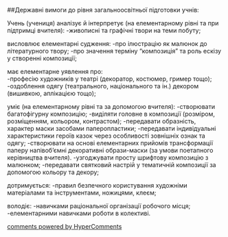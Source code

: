 <div id="hypercomments_widget" class="js-hypercomments-widget invisible"></div>

##Державні вимоги до рівня загальноосвітньої підготовки учнів:

Учень (учениця) аналізує й інтерпретує  (на елементарному рівні та при підтримці вчителя): 
-живописні та графічні твори на теми побуту;

висловлює елементарні судження: 
-про ілюстрацію як малюнок до літературного твору; 
-про значення терміну “композиція” та роль ескізу у створенні композиції;

має елементарне уявлення про:  
-професію художників у театрі (декоратор, костюмер, гример тощо);
-оздоблення одягу (театрального, національного та ін.) декором (вишивкою, аплікацією тощо);

уміє (на елементарному рівні та за допомогою вчителя): 
-створювати багатофігурну композицію;
-виділяти головне в композиції (розміром, розміщенням, кольором, контрастом);
-передавати образність, характер маски засобами паперопластики; 
-передавати індивідуальні характеристики  героїв казок через особливості зовнішніх ознак 
та одягу;
-створювати на основі елементарних прийомів трансформації паперу напівоб’ємні декоративні образи-маски (за умови поетапного керівництва вчителя).
-узгоджувати просту шрифтову композицію з малюнком;
-передавати святковий настрій у тематичній композиції за допомогою кольору та декору;

дотримується:
-правил безпечного користування художніми матеріалами та інструментами, ножицями, клеєм;

володіє:
-навичками раціональної організації робочого місця;
-елементарними навичками роботи в колективі.



<div class="js-hypercomments-container">
    <a href="http://hypercomments.com" class="hc-link" title="comments widget">comments powered by HyperComments</a>
</div>
